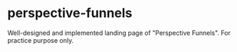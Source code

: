 # perspective-funnels
Well-designed and implemented landing page of "Perspective Funnels". For practice purpose only.
